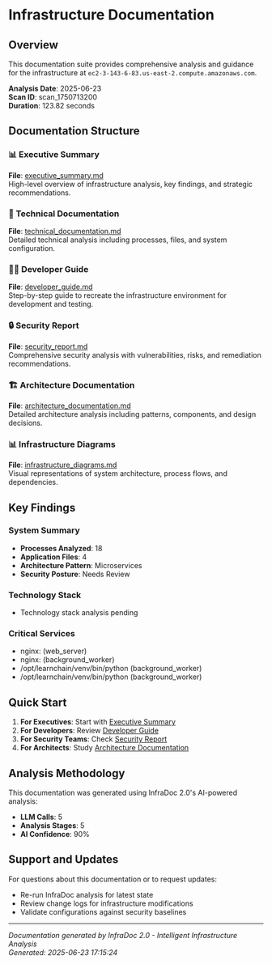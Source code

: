 # Infrastructure Documentation

## Overview

This documentation suite provides comprehensive analysis and guidance for the infrastructure at `ec2-3-143-6-83.us-east-2.compute.amazonaws.com`.

**Analysis Date**: 2025-06-23  
**Scan ID**: scan_1750713200  
**Duration**: 123.82 seconds

## Documentation Structure

### 📊 Executive Summary
**File**: [executive_summary.md](./executive_summary.md)  
High-level overview of infrastructure analysis, key findings, and strategic recommendations.

### 🔧 Technical Documentation
**File**: [technical_documentation.md](./technical_documentation.md)  
Detailed technical analysis including processes, files, and system configuration.

### 👨‍💻 Developer Guide
**File**: [developer_guide.md](./developer_guide.md)  
Step-by-step guide to recreate the infrastructure environment for development and testing.

### 🔒 Security Report
**File**: [security_report.md](./security_report.md)  
Comprehensive security analysis with vulnerabilities, risks, and remediation recommendations.

### 🏗️ Architecture Documentation
**File**: [architecture_documentation.md](./architecture_documentation.md)  
Detailed architecture analysis including patterns, components, and design decisions.

### 📊 Infrastructure Diagrams
**File**: [infrastructure_diagrams.md](./infrastructure_diagrams.md)  
Visual representations of system architecture, process flows, and dependencies.

## Key Findings

### System Summary
- **Processes Analyzed**: 18
- **Application Files**: 4
- **Architecture Pattern**: Microservices
- **Security Posture**: Needs Review

### Technology Stack
- Technology stack analysis pending

### Critical Services
- nginx: (web_server)
- nginx: (background_worker)
- /opt/learnchain/venv/bin/python (background_worker)
- /opt/learnchain/venv/bin/python (background_worker)

## Quick Start

1. **For Executives**: Start with [Executive Summary](./executive_summary.md)
2. **For Developers**: Review [Developer Guide](./developer_guide.md)
3. **For Security Teams**: Check [Security Report](./security_report.md)
4. **For Architects**: Study [Architecture Documentation](./architecture_documentation.md)

## Analysis Methodology

This documentation was generated using InfraDoc 2.0's AI-powered analysis:

- **LLM Calls**: 5
- **Analysis Stages**: 5
- **AI Confidence**: 90%

## Support and Updates

For questions about this documentation or to request updates:
- Re-run InfraDoc analysis for latest state
- Review change logs for infrastructure modifications
- Validate configurations against security baselines

---

*Documentation generated by InfraDoc 2.0 - Intelligent Infrastructure Analysis*  
*Generated: 2025-06-23 17:15:24*
